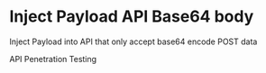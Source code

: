 # Inject Payload API Base64 body

Inject Payload into API that only accept base64 encode POST data  

API Penetration Testing

